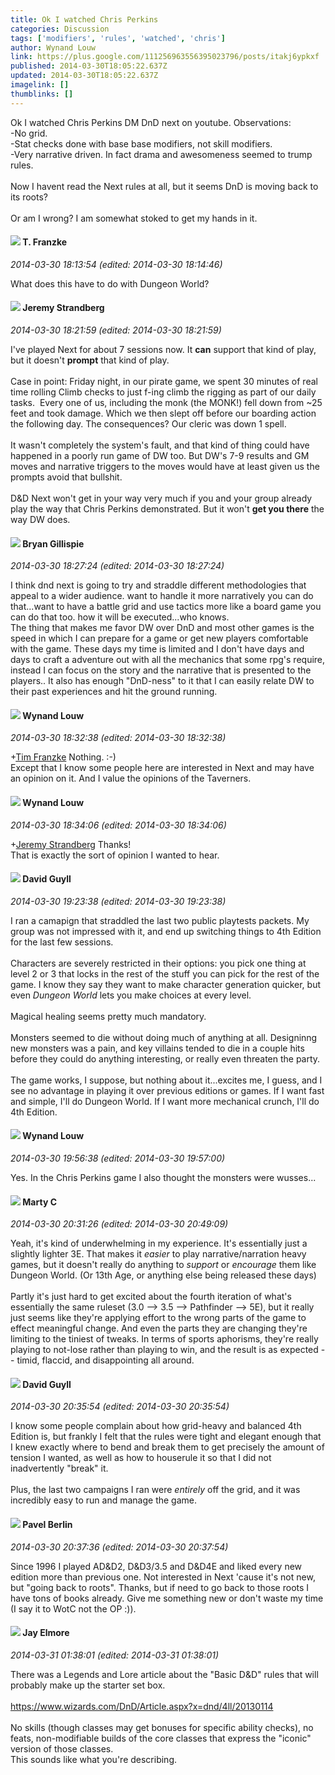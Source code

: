 ```yaml
---
title: Ok I watched Chris Perkins
categories: Discussion
tags: ['modifiers', 'rules', 'watched', 'chris']
author: Wynand Louw
link: https://plus.google.com/111256963556395023796/posts/itakj6ypkxf
published: 2014-03-30T18:05:22.637Z
updated: 2014-03-30T18:05:22.637Z
imagelink: []
thumblinks: []
---
```


Ok I watched Chris Perkins DM DnD next on youtube. Observations:<br />-No grid.<br />-Stat checks done with base base modifiers, not skill modifiers.<br />-Very narrative driven. In fact drama and awesomeness seemed to trump rules.<br /><br />Now I havent read the Next rules at all, but it seems DnD is moving back to its roots? <br /><br />Or am I wrong? I am somewhat stoked to get my hands in it.
<div id='comment z12kej3goyasenibu04cjfpoesfshtw5hlc0k'>
  <h4><img src='{{site.baseurl}}//images/avatars/110330901807759406775_photo.jpg'> T. Franzke</h4>
      <p><cite>2014-03-30 18:13:54 (edited: 2014-03-30 18:14:46)</cite></p>
        <p>What does this have to do with Dungeon World?</p>
</div>
        

<div id='comment z12kej3goyasenibu04cjfpoesfshtw5hlc0k'>
  <h4><img src='{{site.baseurl}}//images/avatars/102595580176380683252_photo.jpg'> Jeremy Strandberg</h4>
      <p><cite>2014-03-30 18:21:59 (edited: 2014-03-30 18:21:59)</cite></p>
        <p>I&#39;ve played Next for about 7 sessions now. It <b>can</b> support that kind of play, but it doesn&#39;t <b>prompt</b> that kind of play.<br /><br />Case in point: Friday night, in our pirate game, we spent 30 minutes of real time rolling Climb checks to just f-ing climb the rigging as part of our daily tasks.  Every one of us, including the monk (the MONK!) fell down from ~25 feet and took damage. Which we then slept off before our boarding action the following day. The consequences? Our cleric was down 1 spell.<br /><br />It wasn&#39;t completely the system&#39;s fault, and that kind of thing could have happened in a poorly run game of DW too. But DW&#39;s 7-9 results and GM moves and narrative triggers to the moves would have at least given us the prompts avoid that bullshit.<br /><br />D&amp;D Next won&#39;t get in your way very much if you and your group already play the way that Chris Perkins demonstrated. But it won&#39;t <b>get you there</b> the way DW does.</p>
</div>
        

<div id='comment z12kej3goyasenibu04cjfpoesfshtw5hlc0k'>
  <h4><img src='{{site.baseurl}}//images/avatars/114024912436888859352_photo.jpg'> Bryan Gillispie</h4>
      <p><cite>2014-03-30 18:27:24 (edited: 2014-03-30 18:27:24)</cite></p>
        <p>I think dnd next is going to try and straddle different methodologies that appeal to a wider audience. want to handle it more narratively you can do that...want to have a battle grid and use tactics more like a board game you can do that too. how it will be executed...who knows.<br />The thing that makes me favor DW over DnD and most other games is the speed in which I can prepare for a game or get new players comfortable with the game. These days my time is limited and I don&#39;t have days and days to craft a adventure out with all the mechanics that some rpg&#39;s require, instead I can focus on the story and the narrative that is presented to the players.. It also has enough &quot;DnD-ness&quot; to it that I can easily relate DW to their past experiences and hit the ground running.</p>
</div>
        

<div id='comment z12kej3goyasenibu04cjfpoesfshtw5hlc0k'>
  <h4><img src='{{site.baseurl}}//images/avatars/111256963556395023796_photo.jpg'> Wynand Louw</h4>
      <p><cite>2014-03-30 18:32:38 (edited: 2014-03-30 18:32:38)</cite></p>
        <p><span class="proflinkWrapper"><span class="proflinkPrefix">+</span><a class="proflink" href="https://plus.google.com/110330901807759406775" oid="110330901807759406775">Tim Franzke</a></span> Nothing. :-)<br />Except that I know some people here are interested in Next and may have an opinion on it. And I value the opinions of the Taverners.</p>
</div>
        

<div id='comment z12kej3goyasenibu04cjfpoesfshtw5hlc0k'>
  <h4><img src='{{site.baseurl}}//images/avatars/111256963556395023796_photo.jpg'> Wynand Louw</h4>
      <p><cite>2014-03-30 18:34:06 (edited: 2014-03-30 18:34:06)</cite></p>
        <p><span class="proflinkWrapper"><span class="proflinkPrefix">+</span><a class="proflink" href="https://plus.google.com/102595580176380683252" oid="102595580176380683252">Jeremy Strandberg</a></span> Thanks!<br />That is exactly the sort of opinion I wanted to hear.</p>
</div>
        

<div id='comment z12kej3goyasenibu04cjfpoesfshtw5hlc0k'>
  <h4><img src='{{site.baseurl}}//images/avatars/117134143142507309944_photo.jpg'> David Guyll</h4>
      <p><cite>2014-03-30 19:23:38 (edited: 2014-03-30 19:23:38)</cite></p>
        <p>I ran a camapign that straddled the last two public playtests packets. My group was not impressed with it, and end up switching things to 4th Edition for the last few sessions.<br /><br />Characters are severely restricted in their options: you pick one thing at level 2 or 3 that locks in the rest of the stuff you can pick for the rest of the game. I know they say they want to make character generation quicker, but even <i>Dungeon World</i> lets you make choices at every level.<br /><br />Magical healing seems pretty much mandatory.<br /><br />Monsters seemed to die without doing much of anything at all. Designinng new monsters was a pain, and key villains tended to die in a couple hits before they could do anything interesting, or really even threaten the party.<br /><br />The game works, I suppose, but nothing about it...excites me, I guess, and I see no advantage in playing it over previous editions or games. If I want fast and simple, I&#39;ll do Dungeon World. If I want more mechanical crunch, I&#39;ll do 4th Edition.</p>
</div>
        

<div id='comment z12kej3goyasenibu04cjfpoesfshtw5hlc0k'>
  <h4><img src='{{site.baseurl}}//images/avatars/111256963556395023796_photo.jpg'> Wynand Louw</h4>
      <p><cite>2014-03-30 19:56:38 (edited: 2014-03-30 19:57:00)</cite></p>
        <p>Yes. In the Chris Perkins game I also thought the monsters were wusses...</p>
</div>
        

<div id='comment z12kej3goyasenibu04cjfpoesfshtw5hlc0k'>
  <h4><img src='{{site.baseurl}}//images/avatars/104608261225394844741_photo.jpg'> Marty C</h4>
      <p><cite>2014-03-30 20:31:26 (edited: 2014-03-30 20:49:09)</cite></p>
        <p>Yeah, it&#39;s kind of underwhelming in my experience. It&#39;s essentially just a slightly lighter 3E. That makes it <i>easier</i> to play narrative/narration heavy games, but it doesn&#39;t really do anything to <i>support</i> or <i>encourage</i> them like Dungeon World. (Or 13th Age, or anything else being released these days)<br /><br />Partly it&#39;s just hard to get excited about the fourth iteration of what&#39;s essentially the same ruleset (3.0 --&gt; 3.5 --&gt; Pathfinder --&gt; 5E), but it really just seems like they&#39;re applying effort to the wrong parts of the game to effect meaningful change. And even the parts they are changing they&#39;re limiting to the tiniest of tweaks. In terms of sports aphorisms, they&#39;re really playing to not-lose rather than playing to win, and the result is as expected -- timid, flaccid, and disappointing all around.</p>
</div>
        

<div id='comment z12kej3goyasenibu04cjfpoesfshtw5hlc0k'>
  <h4><img src='{{site.baseurl}}//images/avatars/117134143142507309944_photo.jpg'> David Guyll</h4>
      <p><cite>2014-03-30 20:35:54 (edited: 2014-03-30 20:35:54)</cite></p>
        <p>I know some people complain about how grid-heavy and balanced 4th Edition is, but frankly I felt that the rules were tight and elegant enough that I knew exactly where to bend and break them to get precisely the amount of tension I wanted, as well as how to houserule it so that I did not inadvertently &quot;break&quot; it.<br /><br />Plus, the last two campaigns I ran were <i>entirely</i> off the grid, and it was incredibly easy to run and manage the game.</p>
</div>
        

<div id='comment z12kej3goyasenibu04cjfpoesfshtw5hlc0k'>
  <h4><img src='{{site.baseurl}}//images/avatars/104648053315873400268_photo.jpg'> Pavel Berlin</h4>
      <p><cite>2014-03-30 20:37:36 (edited: 2014-03-30 20:37:54)</cite></p>
        <p>Since 1996 I played AD&amp;D2, D&amp;D3/3.5 and D&amp;D4E and liked every new edition more than previous one. Not interested in Next &#39;cause it&#39;s not new, but &quot;going back to roots&quot;. Thanks, but if need to go back to those roots I have tons of books already. Give me something new or don&#39;t waste my time (I say it to WotC not the OP :)).</p>
</div>
        

<div id='comment z12kej3goyasenibu04cjfpoesfshtw5hlc0k'>
  <h4><img src='{{site.baseurl}}//images/avatars/103582671075348966846_photo.jpg'> Jay Elmore</h4>
      <p><cite>2014-03-31 01:38:01 (edited: 2014-03-31 01:38:01)</cite></p>
        <p>There was a Legends and Lore article about the &quot;Basic D&amp;D&quot; rules that will probably make up the starter set box.<br /><br /><a href="https://www.wizards.com/DnD/Article.aspx?x=dnd/4ll/20130114" class="ot-anchor">https://www.wizards.com/DnD/Article.aspx?x=dnd/4ll/20130114</a><br /><br />No skills (though classes may get bonuses for specific ability checks), no feats, non-modifiable builds of the core classes that express the &quot;iconic&quot; version of those classes.<br />This sounds like what you&#39;re describing.</p>
</div>
        